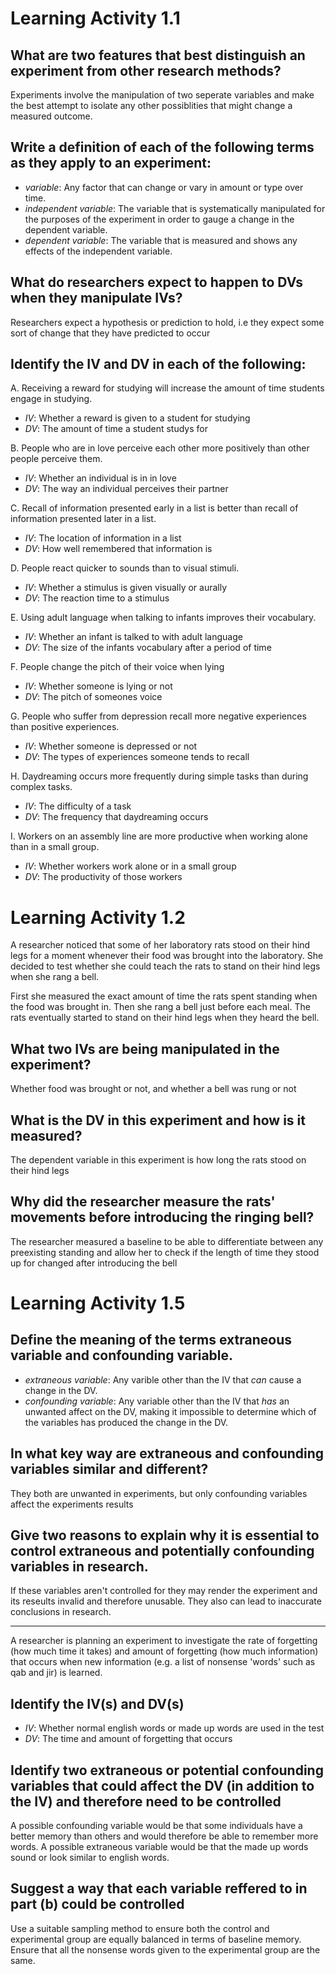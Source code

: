 # Learning Activity 1.1

## What are two features that best distinguish an experiment from other research methods?
Experiments involve the manipulation of two seperate variables and make the best attempt to isolate any other possiblities that might change a measured outcome.

## Write a definition of each of the following terms as they apply to an experiment:
- *variable*: Any factor that can change or vary in amount or type over time.
- *independent variable*: The variable that is systematically manipulated for the purposes of the experiment in order to gauge a change in the dependent variable.
- *dependent variable*: The variable that is measured and shows any effects of the independent variable.

## What do researchers expect to happen to DVs when they manipulate IVs?
Researchers expect a hypothesis or prediction to hold, i.e they expect some sort of change that they have predicted to occur

## Identify the IV and DV in each of the following:
A. Receiving a reward for studying will increase the amount of time students engage in studying.

- *IV*: Whether a reward is given to a student for studying
- *DV*: The amount of time a student studys for

B. People who are in love perceive each other more positively than other people perceive them.

- *IV*: Whether an individual is in in love
- *DV*: The way an individual perceives their partner

C. Recall of information presented early in a list is better than recall of information presented later in a list.

- *IV*: The location of information in a list
- *DV*: How well remembered that information is

D. People react quicker to sounds than to visual stimuli.

- *IV*: Whether a stimulus is given visually or aurally
- *DV*: The reaction time to a stimulus

E. Using adult language when talking to infants improves their vocabulary.

- *IV*: Whether an infant is talked to with adult language
- *DV*: The size of the infants vocabulary after a period of time

F. People change the pitch of their voice when lying

- *IV*: Whether someone is lying or not
- *DV*: The pitch of someones voice

G. People who suffer from depression recall more negative experiences than positive experiences.

- *IV*: Whether someone is depressed or not
- *DV*: The types of experiences someone tends to recall

H. Daydreaming occurs more frequently during simple tasks than during complex tasks.

- *IV*: The difficulty of a task
- *DV*: The frequency that daydreaming occurs

I. Workers on an assembly line are more productive when working alone than in a small group.

- *IV*: Whether workers work alone or in a small group
- *DV*: The productivity of those workers

# Learning Activity 1.2

A researcher noticed that some of her laboratory rats stood on their hind legs for a moment whenever their food was brought into the laboratory. She decided to test whether she could teach the rats to stand on their hind legs when she rang a bell.

First she measured the exact amount of time the rats spent standing when the food was brought in. Then she rang a bell just before each meal. The rats eventually started to stand on their hind legs when they heard the bell.

## What two IVs are being manipulated in the experiment?
Whether food was brought or not, and whether a bell was rung or not

## What is the DV in this experiment and how is it measured?
The dependent variable in this experiment is how long the rats stood on their hind legs

## Why did the researcher measure the rats' movements before introducing the ringing bell?
The researcher measured a baseline to be able to differentiate between any preexisting standing and allow her to check if the length of time they stood up for changed after introducing the bell

# Learning Activity 1.5

## Define the meaning of the terms extraneous variable and confounding variable.
- *extraneous variable*: Any varible other than the IV that _can_ cause a change in the DV.
- *confounding variable*: Any variable other than the IV that _has_ an unwanted affect on the DV, making it impossible to determine which of the variables has produced the change in the DV.

## In what key way are extraneous and confounding variables similar and different?
They both are unwanted in experiments, but only confounding variables affect the experiments results

## Give two reasons to explain why it is essential to control extraneous and potentially confounding variables in research.
If these variables aren't controlled for they may render the experiment and its reseults invalid and therefore unusable. They also can lead to inaccurate conclusions in research.

---

A researcher is planning an experiment to investigate the rate of forgetting (how much time it takes) and amount of forgetting (how much information) that occurs when new information (e.g. a list of nonsense 'words' such as qab and jir) is learned.
## Identify the IV(s) and DV(s)
- *IV*: Whether normal english words or made up words are used in the test
- *DV*: The time and amount of forgetting that occurs

## Identify two extraneous or potential confounding variables that could affect the DV (in addition to the IV) and therefore need to be controlled
A possible confounding variable would be that some individuals have a better memory than others and would therefore be able to remember more words. A possible extraneous variable would be that the made up words sound or look similar to english words.

## Suggest a way that each variable reffered to in part (b) could be controlled
Use a suitable sampling method to ensure both the control and experimental group are equally balanced in terms of baseline memory. Ensure that all the nonsense words given to the experimental group are the same.
